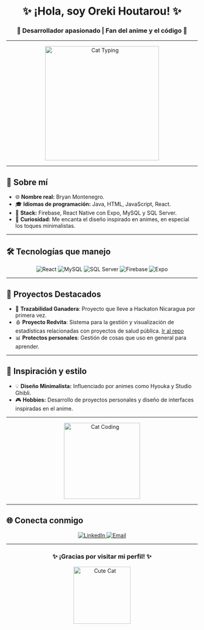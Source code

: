 
<h1 align="center">✨ ¡Hola, soy Oreki Houtarou! ✨</h1>
<h3 align="center">🌌 Desarrollador apasionado | Fan del anime y el código 🍜</h3>

---

<div align="center">
  <img src="https://c.tenor.com/EzRdOxat0fIAAAAC/cat-typing.gif" alt="Cat Typing" width="300">
</div>

---

## 🌟 Sobre mí

- 🌐 **Nombre real:** Bryan Montenegro.
- 🎓 **Idiomas de programación:** Java, HTML, JavaScript, React.
- 🚀 **Stack:** Firebase, React Native con Expo, MySQL y SQL Server.
- 📖 **Curiosidad:** Me encanta el diseño inspirado en animes, en especial los toques minimalistas.

---

## 🛠️ Tecnologías que manejo

<div align="center">
  <img src="https://img.shields.io/badge/React-20232A?style=for-the-badge&logo=react&logoColor=61DAFB" alt="React">
  <img src="https://img.shields.io/badge/MySQL-4479A1?style=for-the-badge&logo=mysql&logoColor=white" alt="MySQL">
  <img src="https://img.shields.io/badge/SQL_Server-CC2927?style=for-the-badge&logo=microsoft-sql-server&logoColor=white" alt="SQL Server">
  <img src="https://img.shields.io/badge/Firebase-FFCA28?style=for-the-badge&logo=firebase&logoColor=black" alt="Firebase">
  <img src="https://img.shields.io/badge/Expo-000020?style=for-the-badge&logo=expo&logoColor=white" alt="Expo">
</div>

---

## 📂 Proyectos Destacados

- 🐄 **Trazabilidad Ganadera**: Proyecto que lleve a Hackaton Nicaragua por primera vez.
- 🩸 **Proyecto Redvita**: Sistema para la gestión y visualización de estadísticas relacionadas con proyectos de salud pública. [Ir al repo](https://github.com/aminmarin/proyecto-redvita)
- 📊 **Protectos personales**: Gestión de cosas que uso en general para aprender.

---

## 🎨 Inspiración y estilo

- 💡 **Diseño Minimalista:** Influenciado por animes como Hyouka y Studio Ghibli.
- 🎮 **Hobbies:** Desarrollo de proyectos personales y diseño de interfaces inspiradas en el anime.

---

<div align="center">
  <img src="https://c.tenor.com/y2JXkY1pXkwAAAAC/cat-computer.gif" alt="Cat Coding" width="200">
</div>

---

## 🌐 Conecta conmigo

<div align="center">
  <a href="https://www.linkedin.com/in/brayan-montenegro/" target="_blank">
    <img src="https://img.shields.io/badge/LinkedIn-Bryan_Montenegro-blue?style=for-the-badge&logo=linkedin" alt="LinkedIn">
  </a>
  <a href="montenegrobrayan45@gmail.com" target="_blank">
    <img src="https://img.shields.io/badge/Email-montenegrobrayan45@gmail.com@gmail.com-red?style=for-the-badge&logo=gmail" alt="Email">
  </a>
</div>

---

<div align="center">
  <h3>✨ ¡Gracias por visitar mi perfil! ✨</h3>
  <img src="https://c.tenor.com/U0lrdg9vJ7gAAAAC/cute-cat.gif" alt="Cute Cat" width="150">
</div>

